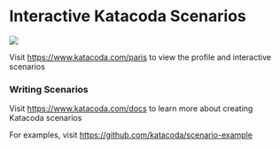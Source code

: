 # Interactive Katacoda Scenarios

[![](http://shields.katacoda.com/katacoda/paris/count.svg)](https://www.katacoda.com/paris "Get your profile on Katacoda.com")

Visit https://www.katacoda.com/paris to view the profile and interactive scenarios

### Writing Scenarios
Visit https://www.katacoda.com/docs to learn more about creating Katacoda scenarios

For examples, visit https://github.com/katacoda/scenario-example
